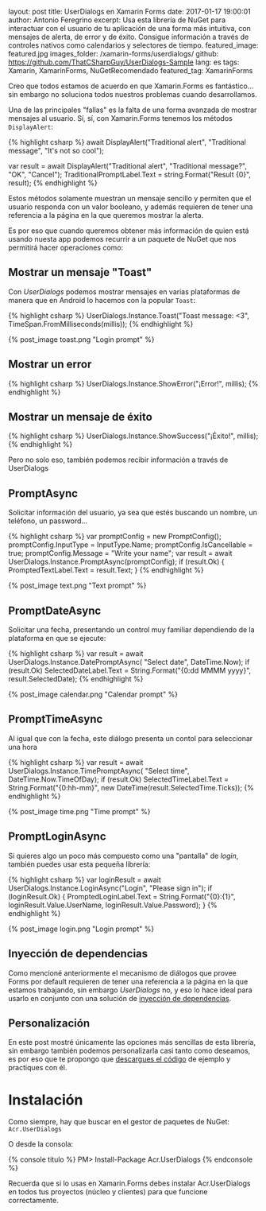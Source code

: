 layout: post
title: UserDialogs en Xamarin Forms
date: 2017-01-17 19:00:01
author: Antonio Feregrino
excerpt: Usa esta librería de NuGet para interactuar con el usuario de tu aplicación de una forma más intuitiva, con mensajes de alerta, de error y de éxito. Consigue información a través de controles nativos como calendarios y selectores de tiempo.
featured_image: featured.jpg
images_folder: /xamarin-forms/userdialogs/
github: https://github.com/ThatCSharpGuy/UserDialogs-Sample
lang: es
tags: Xamarin, XamarinForms, NuGetRecomendado
featured_tag: XamarinForms

Creo que todos estamos de acuerdo en que Xamarin.Forms es fantástico... sin embargo no soluciona todos nuestros problemas cuando desarrollamos. 

Una de las principales "fallas" es la falta de una forma avanzada de mostrar mensajes al usuario. Sí, sí, con Xamarin.Forms tenemos los métodos `DisplayAlert`:  

{% highlight csharp %}
await DisplayAlert("Traditional alert", "Traditional message", "It's not so cool");

var result = await DisplayAlert("Traditional alert", "Traditional message?", "OK", "Cancel");
TraditionalPromptLabel.Text = string.Format("Result {0}", result);
{% endhighlight %}  

Estos métodos solamente muestran un mensaje sencillo y permiten que el usuario responda con un valor booleano, y además requieren de tener una referencia a la página en la que queremos mostrar la alerta.  

Es por eso que cuando queremos obtener más información de quien está usando nuesta app podemos recurrir a un paquete de NuGet que nos permitirá hacer operaciones como:  

## Mostrar un mensaje "Toast"   
Con *UserDialogs* podemos mostrar mensajes en varias plataformas de manera que en Android lo hacemos con la popular `Toast`:  

{% highlight csharp %}
UserDialogs.Instance.Toast("Toast message: <3", TimeSpan.FromMilliseconds(millis));
{% endhighlight %}  

{% post_image toast.png "Login prompt" %}

## Mostrar un error
{% highlight csharp %}
UserDialogs.Instance.ShowError("¡Error!", millis);
{% endhighlight %}  

## Mostrar un mensaje de éxito 
{% highlight csharp %}
UserDialogs.Instance.ShowSuccess("¡Éxito!", millis);
{% endhighlight %}  

Pero no solo eso, también podemos recibir información a través de UserDialogs

## PromptAsync  
Solicitar información del usuario, ya sea que estés buscando un nombre, un teléfono, un password...

{% highlight csharp %}
var promptConfig = new PromptConfig();
promptConfig.InputType = InputType.Name;
promptConfig.IsCancellable = true;
promptConfig.Message = "Write your name";
var result = await UserDialogs.Instance.PromptAsync(promptConfig);
if (result.Ok)
{
    PromptedTextLabel.Text = result.Text;
}
{% endhighlight %}  

{% post_image text.png "Text prompt" %}

## PromptDateAsync  
Solicitar una fecha, presentando un control muy familiar dependiendo de la plataforma en que se ejecute:

{% highlight csharp %}
var result = await UserDialogs.Instance.DatePromptAsync(
    "Select date",
    DateTime.Now);
if (result.Ok)
    SelectedDateLabel.Text = String.Format("{0:dd MMMM yyyy}", result.SelectedDate);
{% endhighlight %}  

{% post_image calendar.png "Calendar prompt" %}

## PromptTimeAsync  
Al igual que con la fecha, este diálogo presenta un contol para seleccionar una hora  

{% highlight csharp %}
var result = await UserDialogs.Instance.TimePromptAsync(
    "Select time",
    DateTime.Now.TimeOfDay);
if (result.Ok)
    SelectedTimeLabel.Text = String.Format("{0:hh-mm}", new DateTime(result.SelectedTime.Ticks));
{% endhighlight %}  

{% post_image time.png "Time prompt" %}

## PromptLoginAsync  
Si quieres algo un poco más compuesto como una "pantalla" de *login*, también puedes usar esta pequeña librería:

{% highlight csharp %}
var loginResult = await UserDialogs.Instance.LoginAsync("Login", "Please sign in");
if (loginResult.Ok)
{
    PromptedLoginLabel.Text = String.Format("{0}:{1}", loginResult.Value.UserName, loginResult.Value.Password);
}
{% endhighlight %}  

{% post_image login.png "Login prompt" %}

## Inyección de dependencias  
Como mencioné anteriormente el mecanismo de diálogos que provee Forms por default requieren de tener una referencia a la página en la que estamos trabajando, sin embargo *UserDialogs* no, y eso lo hace ideal para usarlo en conjunto con una solución de <a href="http://thatcsharpguy.com/tv/inyeccion-dependencias/" target="_blank">inyección de dependencias</a>.

## Personalización  
En este post mostré únicamente las opciones más sencillas de esta librería, sin embargo también podemos personalizarla casi tanto como deseamos, es por eso que te propongo que <a href="https://github.com/ThatCSharpGuy/UserDialogs-Sample" target="_blank">descargues el código</a> de ejemplo y practiques con él.

# Instalación  
Como siempre, hay que buscar en el gestor de paquetes de NuGet: `Acr.UserDialogs`

O desde la consola: 

{% console titulo %}
PM> Install-Package Acr.UserDialogs
{% endconsole %}

Recuerda que si lo usas en Xamarin.Forms debes instalar Acr.UserDialogs en todos tus proyectos (núcleo y clientes) para que funcione correctamente.
